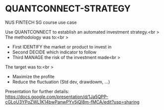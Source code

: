 # QUANTCONNECT-STRATEGY
NUS FINTECH SG course use case

Use QUANTCONNECT to establish an automated investment strategy.<br \>
The methodology was to:<br \>
- First IDENTIFY the market or product to invest in
- Second DECIDE which indicator to follow
- Third MANAGE the risk of the investment made<br \>

The target was to:<br \>
- Maximize the profite
- Reduce the fluctuation (Std dev, drawdowm, ...)

Presentation for further details:  https://docs.google.com/presentation/d/1Ja5QPP-cGLoU3YPoZWL1K14bwPanwPYv5jQl8m-fMCA/edit?usp=sharing
